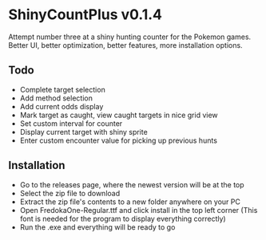 # ShinyCountPlus v0.1.4
Attempt number three at a shiny hunting counter for the Pokemon games. Better UI, better optimization, better features, more installation options.

## Todo
- Complete target selection
- Add method selection
- Add current odds display
- Mark target as caught, view caught targets in nice grid view
- Set custom interval for counter
- Display current target with shiny sprite
- Enter custom encounter value for picking up previous hunts

## Installation
- Go to the releases page, where the newest version will be at the top
- Select the zip file to download
- Extract the zip file's contents to a new folder anywhere on your PC
- Open FredokaOne-Regular.ttf and click install in the top left corner (This font is needed for the program to display everything correctly)
- Run the .exe and everything will be ready to go

